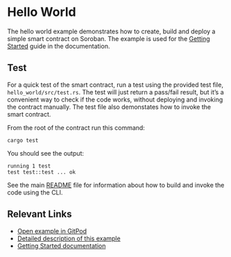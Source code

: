 # Hello World
The hello world example demonstrates how to create, build and deploy a simple smart contract on Soroban. The example is used for the [Getting Started](https://developers.stellar.org/docs/build/smart-contracts/getting-started) guide in the documentation.

## Test
For a quick test of the smart contract, run a test using the provided test file, `hello_world/src/test.rs`. The test will just return a pass/fail result, but it’s a convenient way to check if the code works, without deploying and invoking the contract manually. The test file also demonstates how to invoke the smart contract. 

From the root of the contract run this command:

```
cargo test
```

You should see the output:

```
running 1 test
test test::test ... ok
```

See the main [README](../README.md) file for information about how to build and invoke the code using the CLI.

## Relevant Links
- [Open example in GitPod](https://gitpod.io/#https://github.com/stellar/soroban-examples/tree/v21.6.0)
- [Detailed description of this example](https://developers.stellar.org/docs/build/smart-contracts/getting-started/hello-world)
- [Getting Started documentation](https://developers.stellar.org/docs/build/smart-contracts/getting-started)

